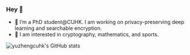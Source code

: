 ### Hey 👋

- 🔭 I’m a PhD student@CUHK. I am working on privacy-preserving deep learning and searchable encryption. 
- 💬 I am interested in cryptography, mathematics, and sports. 

<!--
**C0ldstudy/C0ldstudy** is a ✨ _special_ ✨ repository because its `README.md` (this file) appears on your GitHub profile.

Here are some ideas to get you started:

- 🔭 I’m currently working on ...
- 🌱 I’m currently learning ...
- 👯 I’m looking to collaborate on ...
- 🤔 I’m looking for help with ...
- 💬 Ask me about ...
- 📫 How to reach me: ...
- 😄 Pronouns: ...
- ⚡ Fun fact: ...
-->

![yuzhengcuhk's GitHub stats](https://github-readme-stats.vercel.app/api?username=yuzhengcuhk&count_private=true&show_icons=true&theme=dracula)

